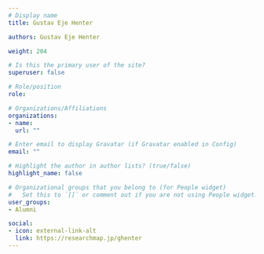 ```yaml
---
# Display name
title: Gustav Eje Henter

authors: Gustav Eje Henter

weight: 204

# Is this the primary user of the site?
superuser: false

# Role/position
role: 

# Organizations/Affiliations
organizations:
- name: 
  url: ""

# Enter email to display Gravatar (if Gravatar enabled in Config)
email: ""

# Highlight the author in author lists? (true/false)
highlight_name: false

# Organizational groups that you belong to (for People widget)
#   Set this to `[]` or comment out if you are not using People widget.
user_groups:
- Alumni

social:
- icon: external-link-alt
  link: https://researchmap.jp/ghenter
---
```

